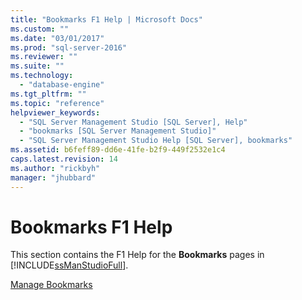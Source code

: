 ```yaml
---
title: "Bookmarks F1 Help | Microsoft Docs"
ms.custom: ""
ms.date: "03/01/2017"
ms.prod: "sql-server-2016"
ms.reviewer: ""
ms.suite: ""
ms.technology: 
  - "database-engine"
ms.tgt_pltfrm: ""
ms.topic: "reference"
helpviewer_keywords: 
  - "SQL Server Management Studio [SQL Server], Help"
  - "bookmarks [SQL Server Management Studio]"
  - "SQL Server Management Studio Help [SQL Server], bookmarks"
ms.assetid: b6feff89-dd6e-41fe-b2f9-449f2532e1c4
caps.latest.revision: 14
ms.author: "rickbyh"
manager: "jhubbard"
---
```

# Bookmarks F1 Help
  This section contains the F1 Help for the **Bookmarks** pages in [!INCLUDE[ssManStudioFull](../../advanced-analytics/r-services/includes/ssmanstudiofull-md.md)].  
  
 [Manage Bookmarks](../../relational-databases/scripting/manage-bookmarks.md)  
  
  